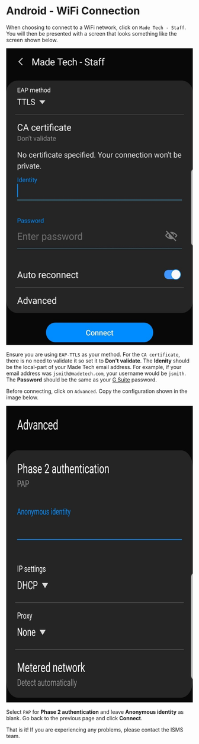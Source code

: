 # Android - WiFi Connection

When choosing to connect to a WiFi network, click on `Made Tech - Staff`. You will then be presented with a screen that looks something like the screen shown below.

<img src="/guides/wifi/images/android/settings.jpg" height="800" />

Ensure you are using `EAP-TTLS` as your method. For the `CA certificate`, there is no need to validate it so set it to **Don't validate**. The **Idenity** should be the local-part of your Made Tech email address. For example, if your email address was `jsmith@madetech.com`, your username would be `jsmith`. The **Password** should be the same as your [G Suite](http://gsuite.google.com) password.

Before connecting, click on `Advanced`. Copy the configuration shown in the image below.

<img src="/guides/wifi/images/android/advanced.jpg" height="800" />

Select `PAP` for **Phase 2 authentication** and leave **Anonymous identity** as blank. Go back to the previous page and click **Connect**.

That is it! If you are experiencing any problems, please contact the ISMS team.